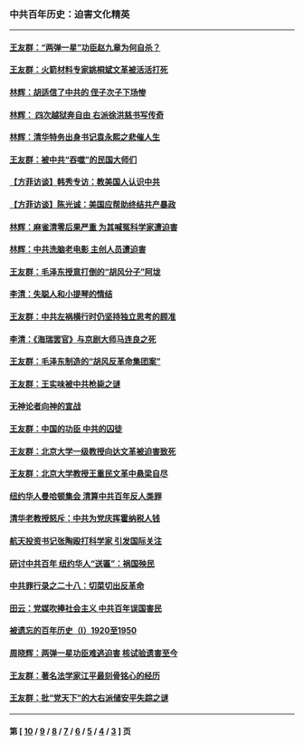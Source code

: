 ### 中共百年历史：迫害文化精英
---
#### [王友群：“两弹一星”功臣赵九章为何自杀？](../../pages/nf1176111/n14059162.md?09190430) 
#### [王友群：火箭材料专家姚桐斌文革被活活打死](../../pages/nf1176111/n14048805.md?09190430) 
#### [林辉：胡适信了中共的 侄子次子下场惨](../../pages/nf1176111/n14019760.md?09190430) 
#### [林辉： 四次越狱奔自由 右派徐洪慈书写传奇](../../pages/nf1176111/n14010438.md?09190430) 
#### [林辉：清华特务出身书记袁永熙之悲催人生](../../pages/nf1176111/n13997413.md?09190430) 
#### [王友群：被中共“吞噬”的民国大师们](../../pages/nf1176111/n13942620.md?09190430) 
#### [【方菲访谈】韩秀专访：教美国人认识中共](../../pages/nf1176111/n13821310.md?09190430) 
#### [【方菲访谈】陈光诚：美国应帮助终结共产暴政](../../pages/nf1176111/n13759521.md?09190430) 
#### [林辉：麻雀清零后果严重 为其喊冤科学家遭迫害](../../pages/nf1176111/n13746900.md?09190430) 
#### [林辉：中共洗脑老电影 主创人员遭迫害](../../pages/nf1176111/n13699437.md?09190430) 
#### [王友群：毛泽东授意打倒的“胡风分子”阿垅](../../pages/nf1176111/n13592541.md?09190430) 
#### [李清：失聪人和小提琴的情结](../../pages/nf1176111/n13459280.md?09190430) 
#### [王友群：中共左祸横行时仍坚持独立思考的顾准](../../pages/nf1176111/n13444722.md?09190430) 
#### [李清：《海瑞罢官》与京剧大师马连良之死](../../pages/nf1176111/n13412316.md?09190430) 
#### [王友群：毛泽东制造的“胡风反革命集团案”](../../pages/nf1176111/n13324909.md?09190430) 
#### [王友群：王实味被中共枪毙之谜](../../pages/nf1176111/n13307502.md?09190430) 
#### [无神论者向神的宣战](../../pages/nf1176111/n13281535.md?09190430) 
#### [王友群：中国的功臣 中共的囚徒](../../pages/nf1176111/n13291790.md?09190430) 
#### [王友群：北京大学一级教授向达文革被迫害致死](../../pages/nf1176111/n13150966.md?09190430) 
#### [王友群：北京大学教授王重民文革中悬梁自尽](../../pages/nf1176111/n13084645.md?09190430) 
#### [纽约华人曼哈顿集会 清算中共百年反人类罪](../../pages/nf1176111/n13084157.md?09190430) 
#### [清华老教授怒斥：中共为党庆挥霍纳税人钱](../../pages/nf1176111/n13071430.md?09190430) 
#### [航天投资书记张陶殴打科学家 引发国际关注](../../pages/nf1176111/n13069132.md?09190430) 
#### [研讨中共百年 纽约华人“送匾”：祸国殃民](../../pages/nf1176111/n13057367.md?09190430) 
#### [中共罪行录之二十八：切菜切出反革命](../../pages/nf1176111/n13030600.md?09190430) 
#### [田云：党媒吹捧社会主义 中共百年误国害民](../../pages/nf1176111/n13006682.md?09190430) 
#### [被遗忘的百年历史（I）1920至1950](../../pages/nf1176111/n12986411.md?09190430) 
#### [周晓辉：两弹一星功臣难逃迫害 核试验遗害至今](../../pages/nf1176111/n12974997.md?09190430) 
#### [王友群：著名法学家江平最刻骨铭心的经历](../../pages/nf1176111/n12970787.md?09190430) 
#### [王友群：批“党天下”的大右派储安平失踪之谜](../../pages/nf1176111/n12954229.md?09190430) 

---
#### 第 [ [10](./10.md?09190430) / [9](./9.md?09190430) / [8](./8.md?09190430) / [7](./7.md?09190430) / [6](./6.md?09190430) / [5](./5.md?09190430) / [4](./4.md?09190430) / [3](./3.md?09190430) ] 页
